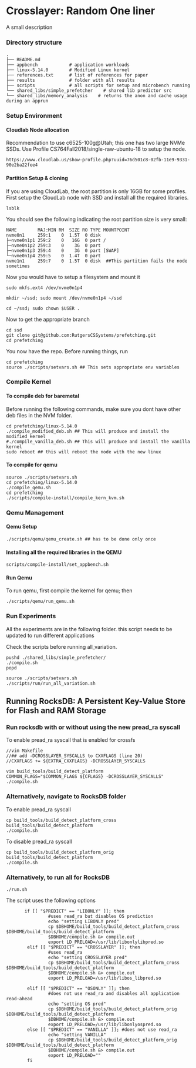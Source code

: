 Crosslayer: Random One liner
==================================================

A small description


### Directory structure
```
.
├── README.md
├── appbench            # application workloads
├── linux-5.14.0        # Modified Linux kernel
├── references.txt      # list of references for paper
├── results             # folder with all results 
├── scripts             # all scripts for setup and microbench running
└── shared_libs/simple_prefetcher    # shared lib predictor src
└── shared_libs/memory_analysis    # returns the anon and cache usage during an apprun
```


### Setup Environment


#### Cloudlab Node allocation
Recommendation to use c6525-100g@Utah; this one has two large NVMe SSDs.
Use Profile CS764Fall2018/single-raw-ubuntu-18 to setup the node.
```
https://www.cloudlab.us/show-profile.php?uuid=76d501c8-02fb-11e9-9331-90e2ba22fee4
```

#### Partition Setup & cloning

If you are using CloudLab, the root partition is only 16GB for some profiles.
First setup the CloudLab node with SSD and install all the required libraries.

```
lsblk
```

You should see the following indicating the root partition size is very small:

```
NAME        MAJ:MIN RM  SIZE RO TYPE MOUNTPOINT
nvme0n1     259:1    0  1.5T  0 disk 
├─nvme0n1p1 259:2    0   16G  0 part /
├─nvme0n1p2 259:3    0    3G  0 part 
├─nvme0n1p3 259:4    0    3G  0 part [SWAP]
└─nvme0n1p4 259:5    0  1.4T  0 part 
nvme1n1     259:7    0  1.5T  0 disk  ##This partition fails the node sometimes
```

Now you would have to setup a filesystem and mount it 

```
sudo mkfs.ext4 /dev/nvme0n1p4

mkdir ~/ssd; sudo mount /dev/nvme0n1p4 ~/ssd

cd ~/ssd; sudo chown $USER .
```


Now to get the appropriate branch

```
cd ssd
git clone git@github.com:RutgersCSSystems/prefetching.git
cd prefetching
```

You now have the repo. Before running things, run

```
cd prefetching
source ./scripts/setvars.sh ## This sets appropriate env variables
```



### Compile Kernel

#### To compile deb for baremetal

Before running the following commands, make sure you dont have other deb files in the NVM folder.

```
cd prefetching/linux-5.14.0
./compile_modified_deb.sh ## This will produce and install the modified kernel
#./compile_vanilla_deb.sh ## This will produce and install the vanilla kernel
sudo reboot ## this will reboot the node with the new linux 
```

#### To compile for qemu

```
source ./scripts/setvars.sh
cd prefetching/linux-5.14.0
./compile_qemu.sh
cd prefetching
./scripts/compile-install/compile_kern_kvm.sh
```

### Qemu Management

#### Qemu Setup

```
./scripts/qemu/qemu_create.sh ## has to be done only once
```

#### Installing all the required libraries in the QEMU
```
scripts/compile-install/set_appbench.sh 
```

#### Run Qemu
To run qemu, first compile the kernel for qemu; then

```
./scripts/qemu/run_qemu.sh
```


### Run Experiments
All the experiments are in the following folder.
this script needs to be updated to run different applications

Check the scripts before running all_variation.

```
pushd ./shared_libs/simple_prefetcher/
./compile.sh
popd

source ./scripts/setvars.sh
./scripts/run/run_all_variation.sh
```

## Running RocksDB: A Persistent Key-Value Store for Flash and RAM Storage

### Run rocksdb with or without using the new pread_ra syscall

To enable pread_ra syscall that is enabled for crossfs
```
//vim Makefile
//## add -DCROSSLAYER_SYSCALLS to CXXFLAGS (line 20)
//CXXFLAGS += ${EXTRA_CXXFLAGS} -DCROSSLAYER_SYSCALLS

vim build_tools/build_detect_platform
COMMON_FLAGS="$COMMON_FLAGS ${CFLAGS} -DCROSSLAYER_SYSCALLS"
./compile.sh
```

### Alternatively, navigate to RocksDB folder
To enable pread_ra syscall
```
cp build_tools/build_detect_platform_cross build_tools/build_detect_platform
./compile.sh
```

To disable pread_ra syscall
```
cp build_tools/build_detect_platform_orig build_tools/build_detect_platform
./compile.sh
```

### Alternatively, to run all for RocksDB
```
./run.sh 
```

The script uses the following options
```
       if [[ "$PREDICT" == "LIBONLY" ]]; then
                #uses read_ra but disables OS prediction
                echo "setting LIBONLY pred"
                cp $DBHOME/build_tools/build_detect_platform_cross $DBHOME/build_tools/build_detect_platform
                $DBHOME/compile.sh &> compile.out
                export LD_PRELOAD=/usr/lib/libonlylibpred.so
        elif [[ "$PREDICT" == "CROSSLAYER" ]]; then
                #uses read_ra
                echo "setting CROSSLAYER pred"
                cp $DBHOME/build_tools/build_detect_platform_cross $DBHOME/build_tools/build_detect_platform
                $DBHOME/compile.sh &> compile.out
                export LD_PRELOAD=/usr/lib/libos_libpred.so

        elif [[ "$PREDICT" == "OSONLY" ]]; then
                #does not use read_ra and disables all application read-ahead
                echo "setting OS pred"
                cp $DBHOME/build_tools/build_detect_platform_orig $DBHOME/build_tools/build_detect_platform
                $DBHOME/compile.sh &> compile.out
                export LD_PRELOAD=/usr/lib/libonlyospred.so
        else [[ "$PREDICT" == "VANILLA" ]]; #does not use read_ra
                echo "setting VANILLA"
                cp $DBHOME/build_tools/build_detect_platform_orig $DBHOME/build_tools/build_detect_platform
                $DBHOME/compile.sh &> compile.out
                export LD_PRELOAD=""
        fi
```


